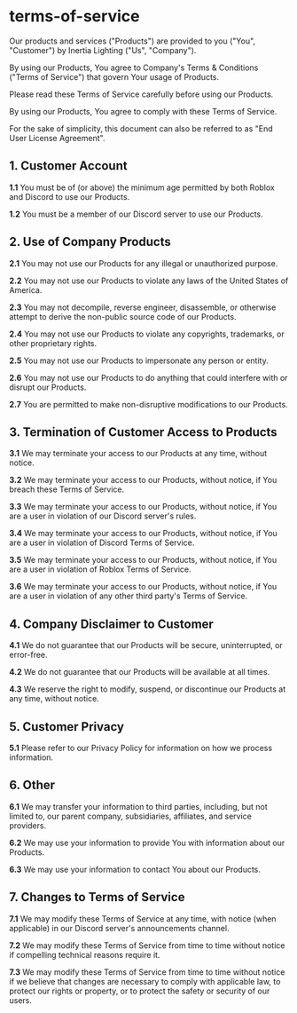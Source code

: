 # terms-of-service

Our products and services ("Products") are provided to you ("You", "Customer") by Inertia Lighting ("Us", "Company").

By using our Products, You agree to Company\'s Terms & Conditions ("Terms of Service") that govern Your usage of Products.

Please read these Terms of Service carefully before using our Products.

By using our Products, You agree to comply with these Terms of Service.

For the sake of simplicity, this document can also be referred to as "End User License Agreement".

## 1. Customer Account

**1.1** You must be of (or above) the minimum age permitted by both Roblox and Discord to use our Products.

**1.2** You must be a member of our Discord server to use our Products.

## 2. Use of Company Products

**2.1** You may not use our Products for any illegal or unauthorized purpose.

**2.2** You may not use our Products to violate any laws of the United States of America.

**2.3** You may not decompile, reverse engineer, disassemble, or otherwise attempt to derive the non-public source code of our Products.

**2.4** You may not use our Products to violate any copyrights, trademarks, or other proprietary rights.

**2.5** You may not use our Products to impersonate any person or entity.

**2.6** You may not use our Products to do anything that could interfere with or disrupt our Products.

**2.7** You are permitted to make non-disruptive modifications to our Products.

## 3. Termination of Customer Access to Products

**3.1** We may terminate your access to our Products at any time, without notice.

**3.2** We may terminate your access to our Products, without notice, if You breach these Terms of Service.

**3.3** We may terminate your access to our Products, without notice, if You are a user in violation of our Discord server\'s rules.

**3.4** We may terminate your access to our Products, without notice, if You are a user in violation of Discord Terms of Service.

**3.5** We may terminate your access to our Products, without notice, if You are a user in violation of Roblox Terms of Service.

**3.6** We may terminate your access to our Products, without notice, if You are a user in violation of any other third party\'s Terms of Service.

## 4. Company Disclaimer to Customer

**4.1** We do not guarantee that our Products will be secure, uninterrupted, or error-free.

**4.2** We do not guarantee that our Products will be available at all times.

**4.3** We reserve the right to modify, suspend, or discontinue our Products at any time, without notice.

## 5. Customer Privacy

**5.1** Please refer to our Privacy Policy for information on how we process information.

## 6. Other

**6.1** We may transfer your information to third parties, including, but not limited to, our parent company, subsidiaries, affiliates, and service providers.

**6.2** We may use your information to provide You with information about our Products.

**6.3** We may use your information to contact You about our Products.

## 7. Changes to Terms of Service

**7.1** We may modify these Terms of Service at any time, with notice (when applicable) in our Discord server\'s announcements channel.

**7.2** We may modify these Terms of Service from time to time without notice if compelling technical reasons require it.

**7.3** We may modify these Terms of Service from time to time without notice if we believe that changes are necessary to comply with applicable law, to protect our rights or property, or to protect the safety or security of our users.
